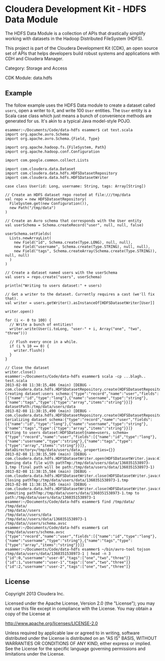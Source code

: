 # Cloudera Development Kit - HDFS Data Module

The HDFS Data Module is a collection of APIs that drastically simplify
working with datasets in the Hadoop Distributed FileSystem (HDFS).

This project is part of the Cloudera Development Kit (CDK), an open source
set of APIs that helps developers build robust systems and applications
with CDH and Cloudera Manager.

Category: Storage and Access

CDK Module: data.hdfs

## Example

The follow example uses the HDFS Data module to create a dataset called
`users`, open a writer to it, and write 100 `User` entities. The `User` entity
is a Scala case class which just means a bunch of convenience methods are
generated for us. It's akin to a typical Java model-style POJO.

```
esammer:~/Documents/Code/data-hdfs esammer$ cat test.scala
import org.apache.avro.Schema
import org.apache.avro.Schema.{Field, Type}

import org.apache.hadoop.fs.{FileSystem, Path}
import org.apache.hadoop.conf.Configuration

import com.google.common.collect.Lists

import com.cloudera.data.Dataset
import com.cloudera.data.hdfs.HDFSDatasetRepository
import com.cloudera.data.hdfs.HDFSDatasetWriter

case class User(id: Long, username: String, tags: Array[String])

// Create an HDFS dataset repo rooted at file:///tmp/data
val repo = new HDFSDatasetRepository(
  FileSystem.get(new Configuration()),
  new Path("/tmp/data")
)

// Create an Avro schema that corresponds with the User entity
val userSchema = Schema.createRecord("user", null, null, false)

userSchema.setFields(
  Lists.newArrayList(
    new Field("id", Schema.create(Type.LONG), null, null),
    new Field("username", Schema.create(Type.STRING), null, null),
    new Field("tags", Schema.createArray(Schema.create(Type.STRING)), null, null)
  )
)

// Create a dataset named users with the userSchema
val users = repo.create("users", userSchema)

println("Writing to users dataset:" + users)

// Get a writer to the dataset. Currently requires a cast (we'll fix that).
val writer = users.getWriter().asInstanceOf[HDFSDatasetWriter[User]]

writer.open()

for (i <- 0 to 100) {
  // Write a bunch of entities!
  writer.write(User(i.toLong, "user-" + i, Array("one", "two", "three")))

  // Flush every once in a while.
  if (i % 10 == 0) {
    writer.flush()
  }
}

// Close the dataset
writer.close()
esammer:~/Documents/Code/data-hdfs esammer$ scala -cp ...blagh.. test.scala
2013-02-08 11:38:15,486 (main) [DEBUG - com.cloudera.data.hdfs.HDFSDatasetRepository.create(HDFSDatasetRepository.java:57)] Creating dataset:users schema:{"type":"record","name":"user","fields":[{"name":"id","type":"long"},{"name":"username","type":"string"},{"name":"tags","type":{"type":"array","items":"string"}}]} datasetPath:/tmp/data/users/data
2013-02-08 11:38:15,490 (main) [DEBUG - com.cloudera.data.hdfs.HDFSDatasetRepository.create(HDFSDatasetRepository.java:66)] Serializing dataset schema:{"type":"record","name":"user","fields":[{"name":"id","type":"long"},{"name":"username","type":"string"},{"name":"tags","type":{"type":"array","items":"string"}}]}
Writing to users dataset:HDFSDataset{name=users, schema={"type":"record","name":"user","fields":[{"name":"id","type":"long"},{"name":"username","type":"string"},{"name":"tags","type":{"type":"array","items":"string"}}]}, dataDirectory=/tmp/data/users/data, properties={}}
2013-02-08 11:38:15,509 (main) [DEBUG - com.cloudera.data.hdfs.HDFSDatasetWriter.open(HDFSDatasetWriter.java:41)] Opening data file with pathTmp:/tmp/data/users/data/1360351538973-1.tmp (final path will be path:/tmp/data/users/data/1360351538973-1)
2013-02-08 11:38:15,584 (main) [DEBUG - com.cloudera.data.hdfs.HDFSDatasetWriter.close(HDFSDatasetWriter.java:61)] Closing pathTmp:/tmp/data/users/data/1360351538973-1.tmp
2013-02-08 11:38:15,585 (main) [DEBUG - com.cloudera.data.hdfs.HDFSDatasetWriter.close(HDFSDatasetWriter.java:65)] Commiting pathTmp:/tmp/data/users/data/1360351538973-1.tmp to path:/tmp/data/users/data/1360351538973-1
esammer:~/Documents/Code/data-hdfs esammer$ find /tmp/data/
/tmp/data/
/tmp/data//users
/tmp/data//users/data
/tmp/data//users/data/1360351538973-1
/tmp/data//users/schema.avsc
esammer:~/Documents/Code/data-hdfs esammer$ cat /tmp/data/users/schema.avsc 
{"type":"record","name":"user","fields":[{"name":"id","type":"long"},{"name":"username","type":"string"},{"name":"tags","type":{"type":"array","items":"string"}}]}
esammer:~/Documents/Code/data-hdfs esammer$ ~/bin/avro-tool tojson /tmp/data/users/data/1360351538973-1 | head -n 3
{"id":0,"username":"user-0","tags":["one","two","three"]}
{"id":1,"username":"user-1","tags":["one","two","three"]}
{"id":2,"username":"user-2","tags":["one","two","three"]}
```

## License

Copyright 2013 Cloudera Inc.

Licensed under the Apache License, Version 2.0 (the "License");
you may not use this file except in compliance with the License.
You may obtain a copy of the License at

http://www.apache.org/licenses/LICENSE-2.0

Unless required by applicable law or agreed to in writing, software
distributed under the License is distributed on an "AS IS" BASIS,
WITHOUT WARRANTIES OR CONDITIONS OF ANY KIND, either express or implied.
See the License for the specific language governing permissions and
limitations under the License.
